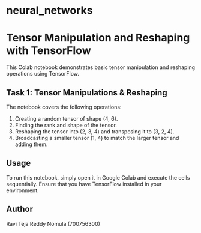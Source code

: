 # neural_networks
 
# Tensor Manipulation and Reshaping with TensorFlow

   This Colab notebook demonstrates basic tensor manipulation and reshaping operations using TensorFlow.

   ## Task 1: Tensor Manipulations & Reshaping

   The notebook covers the following operations:

   1. Creating a random tensor of shape (4, 6).
   2. Finding the rank and shape of the tensor.
   3. Reshaping the tensor into (2, 3, 4) and transposing it to (3, 2, 4).
   4. Broadcasting a smaller tensor (1, 4) to match the larger tensor and adding them.

   ## Usage

   To run this notebook, simply open it in Google Colab and execute the cells sequentially. Ensure that you have TensorFlow installed in your environment.

   ## Author

   Ravi Teja Reddy Nomula (700756300)